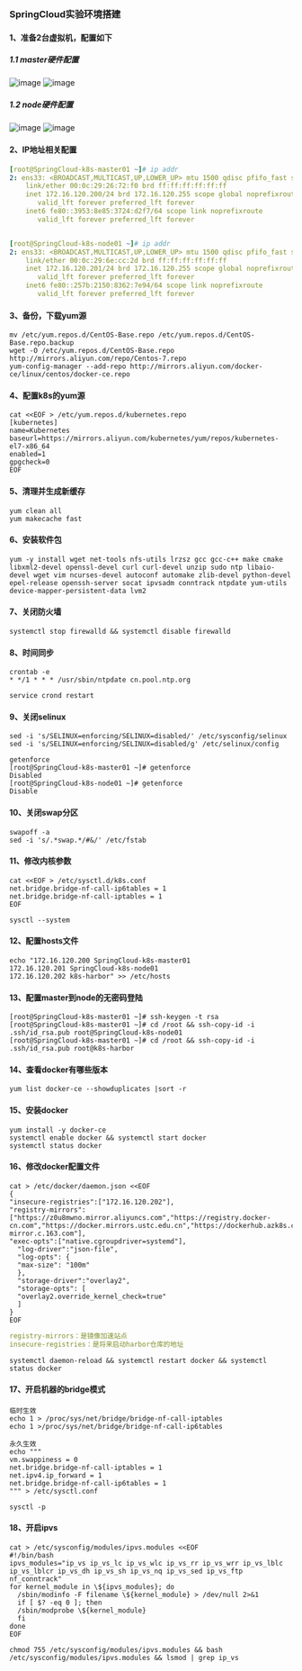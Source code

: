 ### SpringCloud实验环境搭建
#### 1、准备2台虚拟机，配置如下
##### 1.1 master硬件配置
![image](https://github.com/498946975/DevOps/blob/master/images/springcloud01.png)
![image](https://github.com/498946975/DevOps/blob/master/images/springcloud02.png)
##### 1.2 node硬件配置
![image](https://github.com/498946975/DevOps/blob/master/images/springcloud03.png)
![image](https://github.com/498946975/DevOps/blob/master/images/springcloud04.png)
#### 2、IP地址相关配置
```yaml
[root@SpringCloud-k8s-master01 ~]# ip addr 
2: ens33: <BROADCAST,MULTICAST,UP,LOWER_UP> mtu 1500 qdisc pfifo_fast state UP group default qlen 1000
    link/ether 00:0c:29:26:72:f0 brd ff:ff:ff:ff:ff:ff
    inet 172.16.120.200/24 brd 172.16.120.255 scope global noprefixroute ens33
       valid_lft forever preferred_lft forever
    inet6 fe80::3953:8e85:3724:d2f7/64 scope link noprefixroute 
       valid_lft forever preferred_lft forever


[root@SpringCloud-k8s-node01 ~]# ip addr 
2: ens33: <BROADCAST,MULTICAST,UP,LOWER_UP> mtu 1500 qdisc pfifo_fast state UP group default qlen 1000
    link/ether 00:0c:29:6e:cc:2d brd ff:ff:ff:ff:ff:ff
    inet 172.16.120.201/24 brd 172.16.120.255 scope global noprefixroute ens33
       valid_lft forever preferred_lft forever
    inet6 fe80::257b:2150:8362:7e94/64 scope link noprefixroute 
       valid_lft forever preferred_lft forever
```
#### 3、备份，下载yum源
```shell script
mv /etc/yum.repos.d/CentOS-Base.repo /etc/yum.repos.d/CentOS-Base.repo.backup
wget -O /etc/yum.repos.d/CentOS-Base.repo http://mirrors.aliyun.com/repo/Centos-7.repo
yum-config-manager --add-repo http://mirrors.aliyun.com/docker-ce/linux/centos/docker-ce.repo
```
#### 4、配置k8s的yum源
```shell script
cat <<EOF > /etc/yum.repos.d/kubernetes.repo
[kubernetes]
name=Kubernetes 
baseurl=https://mirrors.aliyun.com/kubernetes/yum/repos/kubernetes-el7-x86_64 
enabled=1
gpgcheck=0 
EOF
```
#### 5、清理并生成新缓存
```shell script
yum clean all
yum makecache fast
```
#### 6、安装软件包
```shell script
yum -y install wget net-tools nfs-utils lrzsz gcc gcc-c++ make cmake libxml2-devel openssl-devel curl curl-devel unzip sudo ntp libaio-devel wget vim ncurses-devel autoconf automake zlib-devel python-devel epel-release openssh-server socat ipvsadm conntrack ntpdate yum-utils device-mapper-persistent-data lvm2
```
#### 7、关闭防火墙
```shell script
systemctl stop firewalld && systemctl disable firewalld
```
#### 8、时间同步
```shell script
crontab -e
* */1 * * * /usr/sbin/ntpdate cn.pool.ntp.org

service crond restart
```
#### 9、关闭selinux
```shell script
sed -i 's/SELINUX=enforcing/SELINUX=disabled/' /etc/sysconfig/selinux
sed -i 's/SELINUX=enforcing/SELINUX=disabled/g' /etc/selinux/config
```
```shell script
getenforce
[root@SpringCloud-k8s-master01 ~]# getenforce
Disabled
[root@SpringCloud-k8s-node01 ~]# getenforce
Disable
```
#### 10、关闭swap分区
```shell script
swapoff -a
sed -i 's/.*swap.*/#&/' /etc/fstab
```
#### 11、修改内核参数
```shell script
cat <<EOF > /etc/sysctl.d/k8s.conf 
net.bridge.bridge-nf-call-ip6tables = 1 
net.bridge.bridge-nf-call-iptables = 1 
EOF
```
```shell script
sysctl --system
```
#### 12、配置hosts文件
```shell script
echo "172.16.120.200 SpringCloud-k8s-master01
172.16.120.201 SpringCloud-k8s-node01
172.16.120.202 k8s-harbor" >> /etc/hosts
```
#### 13、配置master到node的无密码登陆
```shell script
[root@SpringCloud-k8s-master01 ~]# ssh-keygen -t rsa
[root@SpringCloud-k8s-master01 ~]# cd /root && ssh-copy-id -i .ssh/id_rsa.pub root@SpringCloud-k8s-node01
[root@SpringCloud-k8s-master01 ~]# cd /root && ssh-copy-id -i .ssh/id_rsa.pub root@k8s-harbor
```
#### 14、查看docker有哪些版本
```shell script
yum list docker-ce --showduplicates |sort -r
```
#### 15、安装docker
```shell script
yum install -y docker-ce
systemctl enable docker && systemctl start docker
systemctl status docker
```
#### 16、修改docker配置文件
```shell script
cat > /etc/docker/daemon.json <<EOF
{ 
"insecure-registries":["172.16.120.202"],
"registry-mirrors": ["https://z0u8mwno.mirror.aliyuncs.com","https://registry.docker-cn.com","https://docker.mirrors.ustc.edu.cn","https://dockerhub.azk8s.cn","http://hub-mirror.c.163.com"],
"exec-opts":["native.cgroupdriver=systemd"], 
  "log-driver":"json-file",
  "log-opts": {
  "max-size": "100m" 
  },
  "storage-driver":"overlay2", 
  "storage-opts": [
  "overlay2.override_kernel_check=true" 
  ]
} 
EOF
```
```yaml
registry-mirrors：是镜像加速站点
insecure-registries：是将来启动harbor仓库的地址
```
```shell script
systemctl daemon-reload && systemctl restart docker && systemctl status docker
```
#### 17、开启机器的bridge模式
```shell script
临时生效
echo 1 > /proc/sys/net/bridge/bridge-nf-call-iptables
echo 1 >/proc/sys/net/bridge/bridge-nf-call-ip6tables
```
```shell script
永久生效
echo """
vm.swappiness = 0 
net.bridge.bridge-nf-call-iptables = 1 
net.ipv4.ip_forward = 1 
net.bridge.bridge-nf-call-ip6tables = 1 
""" > /etc/sysctl.conf
```
```shell script
sysctl -p
```
#### 18、开启ipvs
```shell script
cat > /etc/sysconfig/modules/ipvs.modules <<EOF
#!/bin/bash
ipvs_modules="ip_vs ip_vs_lc ip_vs_wlc ip_vs_rr ip_vs_wrr ip_vs_lblc ip_vs_lblcr ip_vs_dh ip_vs_sh ip_vs_nq ip_vs_sed ip_vs_ftp nf_conntrack"
for kernel_module in \${ipvs_modules}; do
  /sbin/modinfo -F filename \${kernel_module} > /dev/null 2>&1 
  if [ $? -eq 0 ]; then
  /sbin/modprobe \${kernel_module}
  fi
done 
EOF
```
```shell script
chmod 755 /etc/sysconfig/modules/ipvs.modules && bash
/etc/sysconfig/modules/ipvs.modules && lsmod | grep ip_vs
```